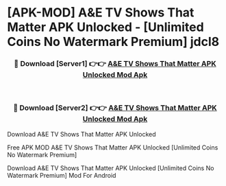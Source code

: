 # [APK-MOD] A&E  TV Shows That Matter APK Unlocked - [Unlimited Coins No Watermark Premium] jdcl8



<div align="center">
<h3>🔴 Download [Server1] 👉👉 <a href="https://momento.my/?title=A&E__TV_Shows_That_Matter_APK_Unlocked">A&E  TV Shows That Matter APK Unlocked Mod Apk</a></h3><br>

<h3>🔴 Download [Server2] 👉👉 <a href="https://momento.my/?title=A&E__TV_Shows_That_Matter_APK_Unlocked">A&E  TV Shows That Matter APK Unlocked Mod Apk</a></h3>
</div>



Download A&E  TV Shows That Matter APK Unlocked 

Free APK MOD A&E  TV Shows That Matter APK Unlocked [Unlimited Coins No Watermark Premium]

Download A&E  TV Shows That Matter APK Unlocked [Unlimited Coins No Watermark Premium] Mod For Android
